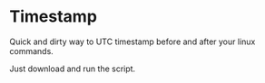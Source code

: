# Timestamp
Quick and dirty way to UTC timestamp before and after your linux commands.

Just download and run the script.
